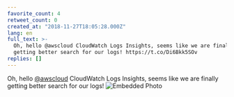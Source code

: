 ```yaml
---
favorite_count: 4
retweet_count: 0
created_at: "2018-11-27T18:05:28.000Z"
lang: en
full_text: >-
  Oh, hello @awscloud CloudWatch Logs Insights, seems like we are finally
  getting better search for our logs! https://t.co/Di6Bkk5SOv
replies: []
---
```


Oh, hello [@awscloud](https://twitter.com/awscloud) CloudWatch Logs Insights,
seems like we are finally getting better search for our logs!
![Embedded Photo](https://twitter-media-coderbyheart.s3.eu-north-1.amazonaws.com/1067479534633668608-DtBy6yNWoAEzuUP.jpg)
